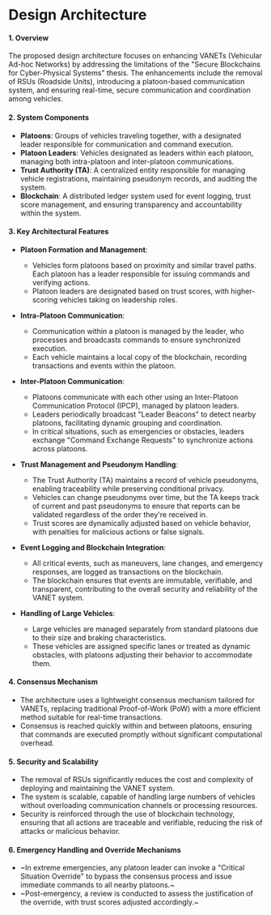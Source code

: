 # Design Architecture

#### 1. **Overview**
   The proposed design architecture focuses on enhancing VANETs (Vehicular Ad-hoc Networks) by addressing the limitations of the "Secure Blockchains for Cyber-Physical Systems" thesis. The enhancements include the removal of RSUs (Roadside Units), introducing a platoon-based communication system, and ensuring real-time, secure communication and coordination among vehicles.

#### 2. **System Components**
   - **Platoons**: Groups of vehicles traveling together, with a designated leader responsible for communication and command execution.
   - **Platoon Leaders**: Vehicles designated as leaders within each platoon, managing both intra-platoon and inter-platoon communications.
   - **Trust Authority (TA)**: A centralized entity responsible for managing vehicle registrations, maintaining pseudonym records, and auditing the system.
   - **Blockchain**: A distributed ledger system used for event logging, trust score management, and ensuring transparency and accountability within the system.

#### 3. **Key Architectural Features**
   - **Platoon Formation and Management**:
     - Vehicles form platoons based on proximity and similar travel paths. Each platoon has a leader responsible for issuing commands and verifying actions.
     - Platoon leaders are designated based on trust scores, with higher-scoring vehicles taking on leadership roles.

   - **Intra-Platoon Communication**:
     - Communication within a platoon is managed by the leader, who processes and broadcasts commands to ensure synchronized execution.
     - Each vehicle maintains a local copy of the blockchain, recording transactions and events within the platoon.

   - **Inter-Platoon Communication**:
     - Platoons communicate with each other using an Inter-Platoon Communication Protocol (IPCP), managed by platoon leaders.
     - Leaders periodically broadcast "Leader Beacons" to detect nearby platoons, facilitating dynamic grouping and coordination.
     - In critical situations, such as emergencies or obstacles, leaders exchange "Command Exchange Requests" to synchronize actions across platoons.

   - **Trust Management and Pseudonym Handling**:
     - The Trust Authority (TA) maintains a record of vehicle pseudonyms, enabling traceability while preserving conditional privacy.
     - Vehicles can change pseudonyms over time, but the TA keeps track of current and past pseudonyms to ensure that reports can be validated regardless of the order they're received in.
     - Trust scores are dynamically adjusted based on vehicle behavior, with penalties for malicious actions or false signals.

   - **Event Logging and Blockchain Integration**:
     - All critical events, such as maneuvers, lane changes, and emergency responses, are logged as transactions on the blockchain.
     - The blockchain ensures that events are immutable, verifiable, and transparent, contributing to the overall security and reliability of the VANET system.

   - **Handling of Large Vehicles**:
     - Large vehicles are managed separately from standard platoons due to their size and braking characteristics.
     - These vehicles are assigned specific lanes or treated as dynamic obstacles, with platoons adjusting their behavior to accommodate them.

#### 4. **Consensus Mechanism**
   - The architecture uses a lightweight consensus mechanism tailored for VANETs, replacing traditional Proof-of-Work (PoW) with a more efficient method suitable for real-time transactions.
   - Consensus is reached quickly within and between platoons, ensuring that commands are executed promptly without significant computational overhead.

#### 5. **Security and Scalability**
   - The removal of RSUs significantly reduces the cost and complexity of deploying and maintaining the VANET system.
   - The system is scalable, capable of handling large numbers of vehicles without overloading communication channels or processing resources.
   - Security is reinforced through the use of blockchain technology, ensuring that all actions are traceable and verifiable, reducing the risk of attacks or malicious behavior.

#### 6. **Emergency Handling and Override Mechanisms**
   - ~In extreme emergencies, any platoon leader can invoke a "Critical Situation Override" to bypass the consensus process and issue immediate commands to all nearby platoons.~
   - ~Post-emergency, a review is conducted to assess the justification of the override, with trust scores adjusted accordingly.~
